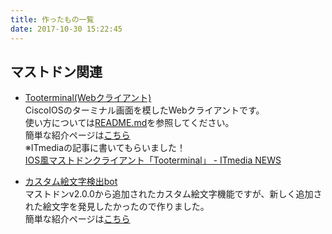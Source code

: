 ```yaml
---
title: 作ったもの一覧
date: 2017-10-30 15:22:45
---
```


## マストドン関連

- [Tooterminal(Webクライアント)](https://wd-shiroma.github.io/tooterminal)  
CiscoIOSのターミナル画面を模したWebクライアントです。  
使い方については[README.md](https://github.com/wd-shiroma/tooterminal)を参照してください。  
簡単な紹介ページは[こちら](/2017/10/12/how-to-tooterminal/)  
※ITmediaの記事に書いてもらいました！  
[IOS風マストドンクライアント「Tooterminal」 - ITmedia NEWS](https://www.google.co.jp/url?sa=t&rct=j&q=&esrc=s&source=web&cd=2&cad=rja&uact=8&ved=0ahUKEwjBs9vc4ZfXAhVGgrwKHZJoCi8QFggtMAE&url=http%3A%2F%2Fwww.itmedia.co.jp%2Fnews%2Farticles%2F1708%2F22%2Fnews126.html&usg=AOvVaw0bLx0_zKOT2_X-vLQtu3aT)

- [カスタム絵文字検出bot](https://github.com/wd-shiroma/custom-emoji-checker)  
マストドンv2.0.0から追加されたカスタム絵文字機能ですが、新しく追加された絵文字を発見したかったので作りました。  
簡単な紹介ページは[こちら](/2017/10/30/custom-emoji-checker/)